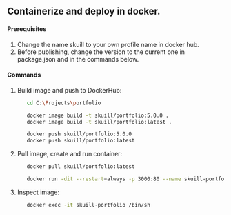 ## Containerize and deploy in docker.

#### Prerequisites
1. Change the name skuill to your own profile name in docker hub.
2. Before publishing, change the version to the current one in package.json and in the commands below.

#### Commands

1. Build image and push to DockerHub:

   ```bash
      cd C:\Projects\portfolio

      docker image build -t skuill/portfolio:5.0.0 .
      docker image build -t skuill/portfolio:latest .

      docker push skuill/portfolio:5.0.0
      docker push skuill/portfolio:latest
   ```

2. Pull image, create and run container:
   ```bash
      docker pull skuill/portfolio:latest

      docker run -dit --restart=always -p 3000:80 --name skuill-portfolio skuill/portfolio:latest
   ```

3. Inspect image:
   ```bash
      docker exec -it skuill-portfolio /bin/sh
   ```

